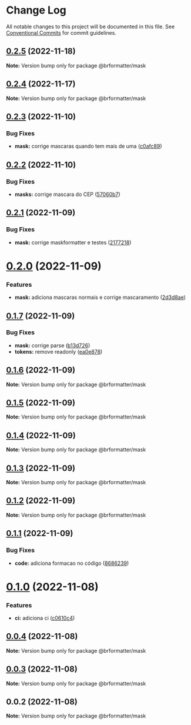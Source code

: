 # Change Log

All notable changes to this project will be documented in this file.
See [Conventional Commits](https://conventionalcommits.org) for commit guidelines.

## [0.2.5](https://github.com/bearkfear/br-formatter/compare/@brformatter/mask@0.2.4...@brformatter/mask@0.2.5) (2022-11-18)

**Note:** Version bump only for package @brformatter/mask

## [0.2.4](https://github.com/bearkfear/br-formatter/compare/@brformatter/mask@0.2.3...@brformatter/mask@0.2.4) (2022-11-17)

**Note:** Version bump only for package @brformatter/mask

## [0.2.3](https://github.com/bearkfear/br-formatter/compare/@brformatter/mask@0.2.2...@brformatter/mask@0.2.3) (2022-11-10)

### Bug Fixes

- **mask:** corrige mascaras quando tem mais de uma ([c0afc89](https://github.com/bearkfear/br-formatter/commit/c0afc894a46a9548cc6f3c8e1fc258171ea48acd))

## [0.2.2](https://github.com/bearkfear/br-formatter/compare/@brformatter/mask@0.2.1...@brformatter/mask@0.2.2) (2022-11-10)

### Bug Fixes

- **masks:** corrige mascara do CEP ([57060b7](https://github.com/bearkfear/br-formatter/commit/57060b7a103788085a59de11bc9163bc9733f1d1))

## [0.2.1](https://github.com/bearkfear/br-formatter/compare/@brformatter/mask@0.2.0...@brformatter/mask@0.2.1) (2022-11-09)

### Bug Fixes

- **mask:** corrige maskformatter e testes ([2177218](https://github.com/bearkfear/br-formatter/commit/2177218d3d9fc05dc050a6f1b9187dedf69b0d53))

# [0.2.0](https://github.com/bearkfear/br-formatter/compare/@brformatter/mask@0.1.7...@brformatter/mask@0.2.0) (2022-11-09)

### Features

- **mask:** adiciona mascaras normais e corrige mascaramento ([2d3d8ae](https://github.com/bearkfear/br-formatter/commit/2d3d8aea370a75f43ffdf68d360026eed91850bf))

## [0.1.7](https://github.com/bearkfear/br-formatter/compare/@brformatter/mask@0.1.6...@brformatter/mask@0.1.7) (2022-11-09)

### Bug Fixes

- **mask:** corrige parse ([b13d726](https://github.com/bearkfear/br-formatter/commit/b13d726e94e5b3b55bc60e9ceee0210d3c066da6))
- **tokens:** remove readonly ([ea0e878](https://github.com/bearkfear/br-formatter/commit/ea0e878c7a595e09be209753f613e58facce8406))

## [0.1.6](https://github.com/bearkfear/br-formatter/compare/@brformatter/mask@0.1.5...@brformatter/mask@0.1.6) (2022-11-09)

**Note:** Version bump only for package @brformatter/mask

## [0.1.5](https://github.com/bearkfear/br-formatter/compare/@brformatter/mask@0.1.4...@brformatter/mask@0.1.5) (2022-11-09)

**Note:** Version bump only for package @brformatter/mask

## [0.1.4](https://github.com/bearkfear/br-formatter/compare/@brformatter/mask@0.1.3...@brformatter/mask@0.1.4) (2022-11-09)

**Note:** Version bump only for package @brformatter/mask

## [0.1.3](https://github.com/bearkfear/br-formatter/compare/@brformatter/mask@0.1.2...@brformatter/mask@0.1.3) (2022-11-09)

**Note:** Version bump only for package @brformatter/mask

## [0.1.2](https://github.com/bearkfear/br-formatter/compare/@brformatter/mask@0.1.1...@brformatter/mask@0.1.2) (2022-11-09)

**Note:** Version bump only for package @brformatter/mask

## [0.1.1](https://github.com/bearkfear/br-formatter/compare/@brformatter/mask@0.1.0...@brformatter/mask@0.1.1) (2022-11-09)

### Bug Fixes

- **code:** adiciona formacao no código ([8686239](https://github.com/bearkfear/br-formatter/commit/86862399122ad517336563d0cfe73dd0da0730fb))

# [0.1.0](https://github.com/bearkfear/br-formatter/compare/@brformatter/mask@0.0.4...@brformatter/mask@0.1.0) (2022-11-08)

### Features

- **ci:** adiciona ci ([c0610c4](https://github.com/bearkfear/br-formatter/commit/c0610c4132e54372e8e5b6e7dfb5fa0a8057e0c3))

## [0.0.4](https://github.com/bearkfear/br-formatter/compare/@brformatter/mask@0.0.3...@brformatter/mask@0.0.4) (2022-11-08)

**Note:** Version bump only for package @brformatter/mask

## [0.0.3](https://github.com/bearkfear/br-formatter/compare/@brformatter/mask@0.0.2...@brformatter/mask@0.0.3) (2022-11-08)

**Note:** Version bump only for package @brformatter/mask

## 0.0.2 (2022-11-08)

**Note:** Version bump only for package @brformatter/mask
